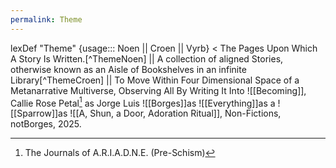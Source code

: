 ```yaml
---
permalink: Theme
---
```

lexDef "Theme" {usage::: Noen || Croen || Vyrb} < The Pages Upon Which A Story Is Written.[^ThemeNoen] || A collection of aligned Stories, otherwise known as an Aisle of Bookshelves in an infinite Library[^ThemeCroen] || To Move Within Four Dimensional Space of a Metanarrative Multiverse, Observing All By Writing It Into ![[Becoming]], Callie Rose Petal[^ThemeVyrb] as Jorge Luis ![[Borges]]as ![[Everything]]as a ![[Sparrow]]as ![[A, Shun, a Door, Adoration Ritual]], Non-Fictions, notBorges, 2025.
[^ThemeVyrb]: The Journals of A.R.I.A.D.N.E. (Pre-Schism)
